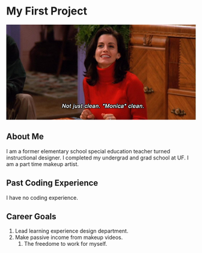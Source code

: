 # My First Project
![Alt Text](nrm_1428945400-moinca.jpg)
## About Me
I am a former elementary school special education teacher turned instructional designer. I completed my undergrad and grad school at UF. I am a part time makeup artist. 
## Past Coding Experience
I have no coding experience. 
## Career Goals 
1. Lead learning experience design department.
2. Make passive income from makeup videos.  
    1. The freedome to work for myself. 


